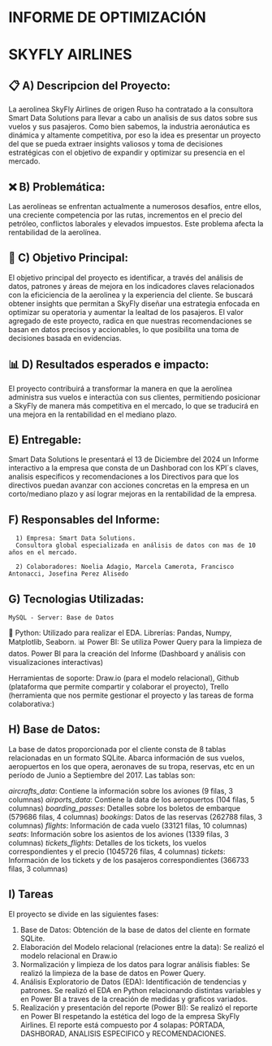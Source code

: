 
<p style="font-family: Verdana, sans-serif; font-size: 14px;">
  
# **INFORME DE OPTIMIZACIÓN**

<p style="font-family: Verdana, sans-serif; font-size: 12px;">
  
# **SKYFLY AIRLINES**

## 📋 A) Descripcion del Proyecto:

La aerolinea SkyFly Airlines de origen Ruso ha contratado a la consultora Smart Data Solutions para llevar a cabo un analisis de sus datos sobre sus vuelos y sus pasajeros. Como bien sabemos, la industria aeronáutica es dinámica y altamente competitiva, por eso la idea es presentar un proyecto del que se pueda extraer insights valiosos y toma de decisiones estratégicas con el objetivo de expandir y optimizar su presencia en el mercado. 

## ❌ B) Problemática: 

Las aerolíneas se enfrentan actualmente a numerosos desafíos, entre ellos, una creciente competencia por las rutas, incrementos en el precio del petróleo, conflictos laborales y elevados impuestos. Este problema afecta la rentabilidad de la aerolínea. 

## 🎯 C) Objetivo Principal:

El objetivo principal del proyecto es identificar, a través del análisis de datos, patrones y áreas de mejora en los indicadores claves relacionados con la eficiciencia de la aerolinea y la experiencia del cliente. Se buscará obtener insights que permitan a SkyFly diseñar una estrategia enfocada en optimizar su operatoria y aumentar la lealtad de los pasajeros.
El valor agregado de este proyecto, radica en que nuestras recomendaciones se basan en datos precisos y accionables, lo que posibilita una toma de decisiones basada en evidencias.

## 📊 D) Resultados esperados e impacto:

El proyecto contribuirá a transformar la manera en que la aerolínea administra sus vuelos e interactúa con sus clientes, permitiendo posicionar a SkyFly de manera más competitiva en el mercado, lo que se traducirá en una mejora en la rentabilidad en el mediano plazo.

## E) Entregable: 

Smart Data Solutions le presentará el 13 de Diciembre del 2024 un Informe interactivo a la empresa que consta de un Dashborad con los KPI´s claves, analisis especificos y recomendaciones a los Directivos para que los directivos puedan avanzar con acciones concretas en la empresa en un corto/mediano plazo y así lograr mejoras en la rentabilidad de la empresa.

## F) Responsables del Informe:

      1) Empresa: Smart Data Solutions.
      Consultora global especializada en análisis de datos con mas de 10 años en el mercado.
      
      2) Colaboradores: Noelia Adagio, Marcela Camerota, Francisco Antonacci, Josefina Perez Alisedo

## G) Tecnologias Utilizadas:

    MySQL - Server: Base de Datos
🐍 Python: Utilizado para realizar el EDA. Librerías: Pandas, Numpy, Matplotlib, Seaborn.
📊 Power BI: Se utiliza Power Query para la limpieza de datos. Power BI para la creación del Informe (Dashboard y análisis con visualizaciones interactivas)

Herramientas de soporte: Draw.io (para el modelo relacional), Github (plataforma que permite compartir y colaborar el proyecto), Trello (herramienta que nos permite gestionar el proyecto y las tareas de forma colaborativa:)

## H) Base de Datos:
La base de datos proporcionada por el cliente consta de 8 tablas relacionadas en un formato SQLite.  Abarca información de sus vuelos, aeropuertos en los que opera, aeronaves de su tropa, reservas, etc en un período de Junio a Septiembre del 2017. Las tablas son:

  _aircrafts_data_: Contiene la información sobre los aviones (9 filas, 3 columnas)
  _airports_data_: Contiene la data de los aeropuertos (104 filas, 5 columnas)
  _boarding_passes_: Detalles sobre los boletos de embarque (579686 filas, 4 columnas)
  _bookings_: Datos de las reservas (262788 filas, 3 columnas)
  _flights_: Información de cada vuelo (33121 filas, 10 columnas)
  _seats_: Información sobre los asientos de los aviones (1339 filas, 3 columnas)
  _tickets_flights_: Detalles de los tickets, los vuelos correspondientes y el precio (1045726 filas, 4 columnas)
  _tickets_: Información de los tickets y de los pasajeros correspondientes (366733 filas, 3 columnas)



## I) Tareas
El proyecto se divide en las siguientes fases:

1. Base de Datos: Obtención de la base de datos del cliente en formate SQLite. 
2. Elaboración del Modelo relacional (relaciones entre la data): Se realizó el modelo relacional en Draw.io
3. Normalización y limpieza de los datos para lograr análisis fiables: Se realizó la limpieza de la base de datos en Power Query.
4. Análisis Exploratorio de Datos (EDA): Identificación de tendencias y patrones. Se realizó el EDA en Python relacionando distintas variables y en Power BI a traves de la creación de medidas y graficos variados.
5. Realización y presentación del reporte (Power BI): Se realizó el reporte en Power BI respetando la estética del logo de la empresa SkyFly Airlines. El reporte está compuesto por 4 solapas: PORTADA, DASHBORAD, ANALISIS ESPECIFICO y RECOMENDACIONES.


